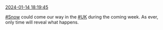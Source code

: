 [2024-01-14 18:19:45](https://mstdn.social/@hill_wanderer/111755682473346771)

<a href="https://mstdn.social/tags/Snow" class="mention hashtag" rel="tag">#Snow</a> could come our way in the <a href="https://mstdn.social/tags/UK" class="mention hashtag" rel="tag">#UK</a> during the coming week. As ever, only time will reveal what happens.